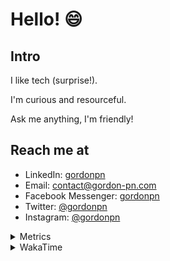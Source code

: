 # Hello! 😄

## Intro

I like tech (surprise!).

I'm curious and resourceful.

Ask me anything, I'm friendly!

## Reach me at

- LinkedIn: [gordonpn](https://www.linkedin.com/in/gordonpn/)
- Email: [contact@gordon-pn.com](mailto:contact@gordon-pn.com)
- Facebook Messenger: [gordonpn](https://www.messenger.com/t/Gordonpn)
- Twitter: [@gordonpn](https://twitter.com/Gordonpn)
- Instagram: [@gordonpn](https://www.instagram.com/gordonpn/)

<details>
  <summary>Metrics</summary>

  <img align="center" src="https://github.com/gordonpn/gordonpn/blob/master/github-metrics.svg" alt="GitHub Metrics">

</details>

<details>
  <summary>WakaTime</summary>

  <!--START_SECTION:waka-->
📊 **This Week I Spent My Time On** 

```text
💬 Programming Languages: 
Java                     10 hrs 16 mins      ███████████████████░░░░░░   75.85 % 
XML                      1 hr 12 mins        ██░░░░░░░░░░░░░░░░░░░░░░░   08.91 % 
JSON                     42 mins             █░░░░░░░░░░░░░░░░░░░░░░░░   05.24 % 
TypeScript               26 mins             █░░░░░░░░░░░░░░░░░░░░░░░░   03.29 % 
ERB                      17 mins             █░░░░░░░░░░░░░░░░░░░░░░░░   02.21 % 

🔥 Editors: 
Intellijidea             13 hrs 15 mins      ████████████████████████░   97.85 % 
VS Code                  17 mins             █░░░░░░░░░░░░░░░░░░░░░░░░   02.15 % 
```


 Last Updated on 03/03/2024 10:20:39 UTC
<!--END_SECTION:waka-->
</details>
